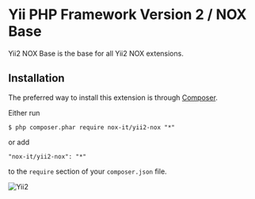Yii PHP Framework Version 2 / NOX Base
======================================

Yii2 NOX Base is the base for all Yii2 NOX extensions.

## Installation

The preferred way to install this extension is through [Composer](http://getcomposer.org/download/).

Either run

```
$ php composer.phar require nox-it/yii2-nox "*"
```

or add

```
"nox-it/yii2-nox": "*"
```

to the ```require``` section of your `composer.json` file.

![Yii2](https://img.shields.io/badge/Powered_by-Yii_Framework-green.svg?style=flat)
